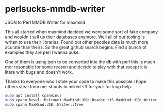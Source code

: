 # perlsucks-mmdb-writer
JSON to Perl MMDB Writer for maxmind

This all started when maxmind decided we were some sort of fake company and wouldn't sell us their databases anymore. Well all of our tooling is writen to use their libraries. Found out other peoples data is much more acurate than theirs. So the great github search begins. Find a bunch of examples they are perl I wanna puke. 

One of them is using json to be converted into the db with perl this is much mor resonable for some reason and decide to play with that except it is litere with bugs and doesn't work. 

Thanks to everyone who I stole your code to make this possible I hope others steal from me. shouts to miked <3 for your for loop help.

```bash
sudo apt install cpanminus
sudo cpanm Devel::Refcount MaxMind::DB::Reader::XS MaxMind::DB::Writer::Tree Net::Works::Network GeoIP2 Data::Printer
sudo cpanm MaxMind::DB::Writer::Tree
```
